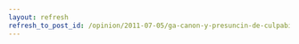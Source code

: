 ```yaml
---
layout: refresh
refresh_to_post_id: /opinion/2011-07-05/ga-canon-y-presuncin-de-culpabilidad
---
```


